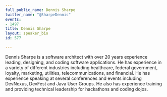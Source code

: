 ```yaml
---
full_public_name: Dennis Sharpe
twitter_name: "@SharpeDennis"
events:
- 1497
title: Dennis Sharpe
layout: speaker_bio
id: 577

---
```

Dennis Sharpe is a software architect with over 20 years experience leading, designing, and coding software applications. He has experience in a variety of different industries including healthcare, federal government, loyalty, marketing, utilities, telecommunications, and financial. He has experience speaking at several conferences and events including DevNexus, DevFest and Java User Groups. He also has experience training and providing technical leadership for hackathons and coding dojos.